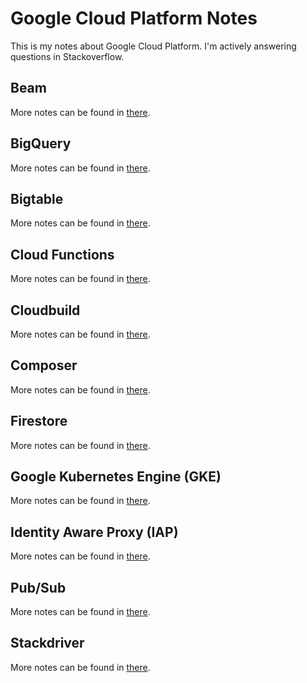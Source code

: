 # Google Cloud Platform Notes

This is my notes about Google Cloud Platform. I'm actively answering questions in Stackoverflow.

## Beam

More notes can be found in [there](beam/README.md).

## BigQuery

More notes can be found in [there](bigquery/README.md).

## Bigtable

More notes can be found in [there](bigtable/README.md).

## Cloud Functions

More notes can be found in [there](cloud-functions/README.md).

## Cloudbuild

More notes can be found in [there](cloudbuild/README.md).

## Composer

More notes can be found in [there](composer/README.md).

## Firestore

More notes can be found in [there](firestore/README.md).

## Google Kubernetes Engine (GKE)

More notes can be found in [there](gke/README.md).

## Identity Aware Proxy (IAP)

More notes can be found in [there](iap/README.md).

## Pub/Sub

More notes can be found in [there](pubsub/README.md).

## Stackdriver

More notes can be found in [there](stackdriver/README.md).
